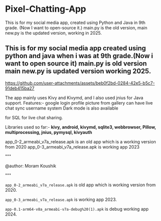 # Pixel-Chatting-App

This is for my social media app, created using Python and Java in 9th grade. (Now I want to open-source it.)
main.py is the old version, main new.py is the updated version, working in 2025.

This is for my social media app created using python and java when i was at 9th grade.(Now i want to open source it)
main.py is old version main new.py is updated version working 2025.
---



https://github.com/user-attachments/assets/beb0f2bd-0284-42e5-b5c7-91deb415ba27



The app mainly uses Kivy and Kivymd, and I also used jnius for Java support.
Features:-
google login
profile picture from gallery
can have live chat sync
username system
Dark mode is also available

for SQL for live chat sharing.

Libraries used so far:- **kivy, android, kivymd, sqlite3, webbrowser, Pillow, multiprocessing, jnius, pymysql, kivyauth**

app\_0-2\_armeabi\_v7a\_release.apk is an old app which is a working version from 2020
app\_0-3\_armeabi\_v7a\_release.apk is working app 2023



"""

@author: Moram Koushik

"""

`app_0-2_armeabi_v7a_release.apk` is old app which is working version from 2020.

`app_0-3_armeabi_v7a_release.apk` is working app 2023.

`app-0.1-arm64-v8a_armeabi-v7a-debug%20(1).apk` is debug working app 2024.
